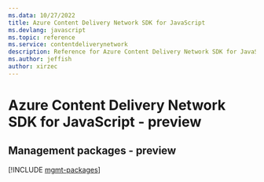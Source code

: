```yaml
---
ms.data: 10/27/2022
title: Azure Content Delivery Network SDK for JavaScript
ms.devlang: javascript
ms.topic: reference
ms.service: contentdeliverynetwork
description: Reference for Azure Content Delivery Network SDK for JavaScript
ms.author: jeffish
author: xirzec
---
```

# Azure Content Delivery Network SDK for JavaScript - preview

## Management packages - preview
[!INCLUDE [mgmt-packages](content-delivery-network-mgmt-index.md)]